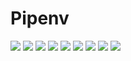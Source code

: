 # Pipenv

[![](https://img.shields.io/docker/pulls/jnonino/pipenv)](https://hub.docker.com/r/jnonino/pipenv/)
[![](hhttps://img.shields.io/docker/build/jnonino/pipenv)](https://hub.docker.com/r/jnonino/pipenv/)
[![](https://img.shields.io/docker/automated/jnonino/pipenv)](https://hub.docker.com/r/jnonino/pipenv/)
[![](https://img.shields.io/docker/stars/jnonino/pipenv)](https://hub.docker.com/r/jnonino/pipenv/)
[![](https://img.shields.io/github/license/cn-docker/pipenv)](https://github.com/cn-docker/pipenv)
[![](https://img.shields.io/github/issues/cn-docker/pipenv)](https://github.com/cn-docker/pipenv)
[![](https://img.shields.io/github/issues-closed/cn-docker/pipenv)](https://github.com/cn-docker/pipenv)
[![](https://img.shields.io/github/languages/code-size/cn-docker/pipenv)](https://github.com/cn-docker/pipenv)
[![](https://img.shields.io/github/repo-size/cn-docker/pipenv)](https://github.com/cn-docker/pipenv)
